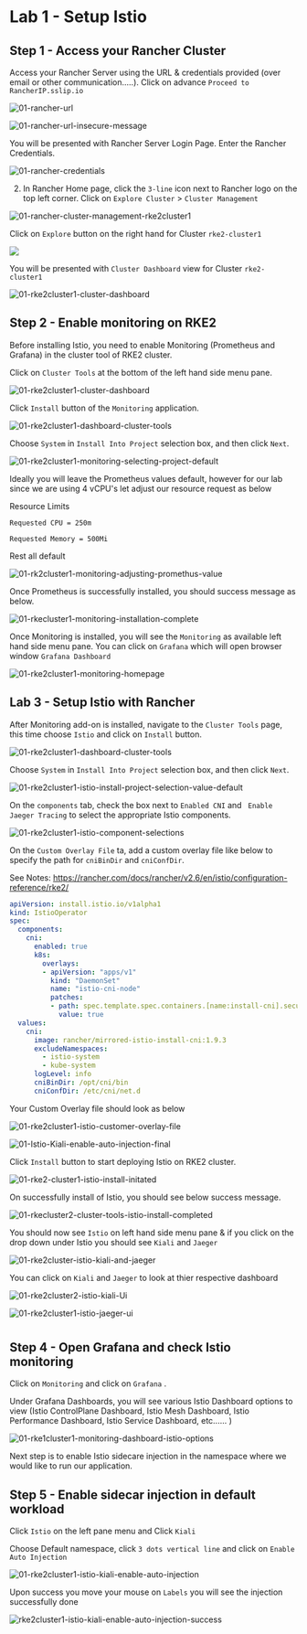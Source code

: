 # Lab 1 - Setup Istio



## Step 1 - Access your Rancher Cluster

Access your Rancher Server using the URL & credentials provided (over email or other communication.....). Click on advance `Proceed to RancherIP.sslip.io`

![01-rancher-url](../images/01-rancher-url.png)

![01-rancher-url-insecure-message](../images/01-rancher-url-insecure-message.png)

You will be presented with Rancher Server Login Page. Enter the Rancher Credentials.

![01-rancher-credentials](../images/01-rancher-credentials-16507073634331.png)

2. In Rancher Home page, click the `3-line` icon next to Rancher logo on the top left corner. Click on `Explore Cluster` > `Cluster Management`

![01-rancher-cluster-management-rke2cluster1](../images/01-rancher-cluster-management-rke2cluster1.png)

Click on `Explore` button on the right hand for Cluster `rke2-cluster1`

![](../images/01-rancher-cluster-management-rke2cluster1-explore.png)

You will be presented with `Cluster Dashboard` view for Cluster `rke2-cluster1`

![01-rke2cluster1-cluster-dashboard](../images/01-rke2cluster1-cluster-dashboard.png)

## Step 2 - Enable monitoring on RKE2

Before installing Istio, you need to enable Monitoring (Prometheus and Grafana) in the cluster tool of RKE2 cluster.

Click on `Cluster Tools` at the bottom of the left hand side menu pane. 

![01-rke2cluster1-cluster-dashboard](../images/01-rke2cluster1-cluster-dashboard.png)

Click `Install`  button of the `Monitoring` application.

![01-rke2cluster1-dashboard-cluster-tools](../images/01-rke2cluster1-dashboard-cluster-tools.png)

Choose `System` in `Install Into Project` selection box, and then click `Next`.

![01-rke2cluster1-monitoring-selecting-project-default](../images/01-rke2cluster1-monitoring-selecting-project-default.png)

Ideally you will leave the Prometheus values default, however for our lab since we are using 4 vCPU's let adjust our resource request as below

Resource Limits 

`Requested CPU = 250m`

`Requested Memory = 500Mi`

Rest all default

![01-rk2cluster1-monitoring-adjusting-promethus-value](../images/01-rk2cluster1-monitoring-adjusting-promethus-value.png)

Once Prometheus is successfully installed, you should success message as below. 

![01-rkecluster1-monitoring-installation-complete](../images/01-rkecluster1-monitoring-installation-complete.png)

Once Monitoring is installed, you will see the `Monitoring` as available left hand side menu pane. You can click on `Grafana` which will open browser window `Grafana Dashboard`

![01-rke2cluster1-monitoring-homepage](../images/01-rke2cluster1-monitoring-homepage.png)



## Lab 3 - Setup Istio with Rancher

After Monitoring add-on is installed, navigate to the `Cluster Tools` page, this time choose `Istio` and click on `Install` button.

![01-rke2cluster1-dashboard-cluster-tools](../images/01-rke2cluster1-dashboard-cluster-tools.png)

Choose `System` in `Install Into Project` selection box, and then click `Next`.

![01-rke2cluster1-istio-install-project-selection-value-default](../images/01-rke2cluster1-istio-install-project-selection-value-default.png)

On the `components` tab, check the box next to `Enabled CNI` and ` Enable Jaeger Tracing` to select the appropriate Istio components. 

![01-rke2cluster1-istio-component-selections](../images/01-rke2cluster1-istio-component-selections.png)

On the `Custom Overlay File` ta, add a custom overlay file like below to specify the path for `cniBinDir` and `cniConfDir`.

See Notes: https://rancher.com/docs/rancher/v2.6/en/istio/configuration-reference/rke2/

```yaml
apiVersion: install.istio.io/v1alpha1
kind: IstioOperator
spec:
  components:
    cni:
      enabled: true
      k8s:
        overlays:
        - apiVersion: "apps/v1"
          kind: "DaemonSet"
          name: "istio-cni-node"
          patches:
          - path: spec.template.spec.containers.[name:install-cni].securityContext.privileged
            value: true
  values:
    cni:
      image: rancher/mirrored-istio-install-cni:1.9.3
      excludeNamespaces:
        - istio-system
        - kube-system
      logLevel: info
      cniBinDir: /opt/cni/bin
      cniConfDir: /etc/cni/net.d
```

Your Custom Overlay file should look as below

![01-rke2cluster1-istio-customer-overlay-file](../images/01-rke2cluster1-istio-customer-overlay-file.png)

![01-Istio-Kiali-enable-auto-injection-final](../images/01-Istio-Kiali-enable-auto-injection-final.png)

Click `Install` button to start deploying Istio on RKE2 cluster.

![01-rke2-cluster1-istio-install-initated](../images/01-rke2-cluster1-istio-install-initated.png)

On successfully install of Istio, you should see below success message.

![01-rkecluster2-cluster-tools-istio-install-completed](../images/01-rkecluster2-cluster-tools-istio-install-completed.png)

You should now see `Istio` on left hand side menu pane & if you click on the drop down under Istio you should see `Kiali` and `Jaeger`

![01-rke2cluster-istio-kiali-and-jaeger](../images/01-rke2cluster-istio-kiali-and-jaeger.png)

You can click on `Kiali` and `Jaeger` to look at thier respective dashboard

![01-rke2cluster2-istio-kiali-Ui](../images/01-rke2cluster2-istio-kiali-Ui.png)

![01-rke2cluster1-istio-jaeger-ui](../images/01-rke2cluster1-istio-jaeger-ui.png)

# 

## Step 4 - Open Grafana and check Istio monitoring

Click on `Monitoring` and click on `Grafana` . 

Under Grafana Dashboards, you will see various Istio Dashboard options to view (Istio ControlPlane Dashboard,  Istio Mesh Dashboard, Istio Performance Dashboard, Istio Service Dashboard, etc...... )

![01-rke1cluster1-monitoring-dashboard-istio-options](../images/01-rke1cluster1-monitoring-dashboard-istio-options.png)

Next step is to enable Istio sidecare injection in the namespace where we would like to run our application. 

## Step 5 - Enable sidecar injection in default workload

Click `Istio` on the left pane menu and Click `Kiali`

Choose Default namespace, click `3 dots vertical line` and click on `Enable Auto Injection`

![01-rke2cluster1-istio-kiali-enable-auto-injection](../images/01-rke2cluster1-istio-kiali-enable-auto-injection.png)

Upon success you move your mouse on `Labels` you will see the injection successfully done 

![rke2cluster1-istio-kiali-enable-auto-injection-success](../images/rke2cluster1-istio-kiali-enable-auto-injection-success.png)
